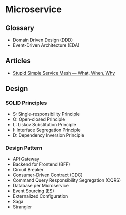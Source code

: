 # Microservice

<!--
https://app.pluralsight.com/paths/skills/microservices-architecture

https://www.youtube.com/watch?v=j6ow-UemzBc

https://www.youtube.com/watch?v=4ItOK4K7Kjg

https://linkedin.com/learning/kubernetes-microservices/tracing-issues-with-jaeger
https://linkedin.com/learning/microservices-foundations/welcome
https://linkedin.com/learning/microservices-security/securing-microservices
-->

## Glossary

- Domain Driven Design (DDD)
- Event-Driven Architecture (EDA)

## Articles

- [Stupid Simple Service Mesh — What, When, Why](https://itnext.io/stupid-simple-service-mesh-what-when-why-e9be9e5f4d41)

## Design

### SOLID Principles

- S: Single-responsibility Principle
- O: Open-closed Principle
- L: Liskov Substitution Principle
- I: Interface Segregation Principle
- D: Dependency Inversion Principle

### Design Pattern

- API Gateway
- Backend for Frontend (BFF)
- Circuit Breaker
- Consumer-Driven Contract (CDC)
- Command Query Responsibility Segregation (CQRS)
- Database per Microservice
- Event Sourcing (ES)
- Externalized Configuration
- Saga
- Strangler

